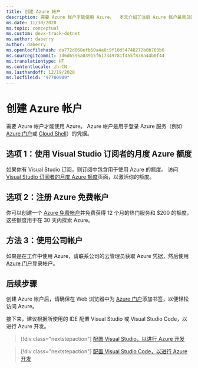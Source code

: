 ```yaml
---
title: 创建 Azure 帐户
description: 需要 Azure 帐户才能使用 Azure。  本文介绍了注册 Azure 帐户最常见的三种方法。
ms.date: 11/30/2020
ms.topic: conceptual
ms.custom: devx-track-dotnet
ms.author: daberry
author: daberry
ms.openlocfilehash: da772d068efb50a4a0c9f10d54748272b8b703b6
ms.sourcegitcommit: 3d6d6595a03915f617349781f455f838a44b0f44
ms.translationtype: HT
ms.contentlocale: zh-CN
ms.lasthandoff: 12/19/2020
ms.locfileid: "97700909"
---
```

# <a name="create-an-azure-account"></a>创建 Azure 帐户

需要 Azure 帐户才能使用 Azure。  Azure 帐户是用于登录 Azure 服务（例如 [Azure 门户](https://portal.azure.com)或 [Cloud Shell](https://shell.azure.com)）的凭据。

## <a name="option-1-use-monthly-azure-credits-for-visual-studio-subscribers"></a>选项 1：使用 Visual Studio 订阅者的月度 Azure 额度

如果你有 Visual Studio 订阅，则订阅中包含用于使用 Azure 的额度。  访问[Visual Studio 订阅者的月度 Azure 额度](https://azure.microsoft.com/pricing/member-offers/credit-for-visual-studio-subscribers/)页面，以激活你的额度。

## <a name="option-2-sign-up-for-a-free-azure-account"></a>选项 2：注册 Azure 免费帐户

你可以创建一个 [Azure 免费帐户](https://azure.microsoft.com/free/dotnet/)并免费获得 12 个月的热门服务和 $200 的额度，这些额度用于在 30 天内探索 Azure。

## <a name="option-3-use-a-corporate-account"></a>方法 3：使用公司帐户

如果是在工作中使用 Azure，请联系公司的云管理员获取 Azure 凭据，然后使用 [Azure 门户](https://portal.azure.com)登录帐户。

## <a name="next-steps"></a>后续步骤

创建 Azure 帐户后，请确保在 Web 浏览器中为 [Azure 门户](https://portal.azure.com)添加书签，以便轻松访问 Azure。

接下来，建议根据所使用的 IDE 配置 Visual Studio 或 Visual Studio Code，以进行 Azure 开发。

> [!div class="nextstepaction"]
> [配置 Visual Studio，以进行 Azure 开发](./configure-visual-studio.md)

> [!div class="nextstepaction"]
> [配置 Visual Studio Code，以进行 Azure 开发](./configure-vs-code.md)
